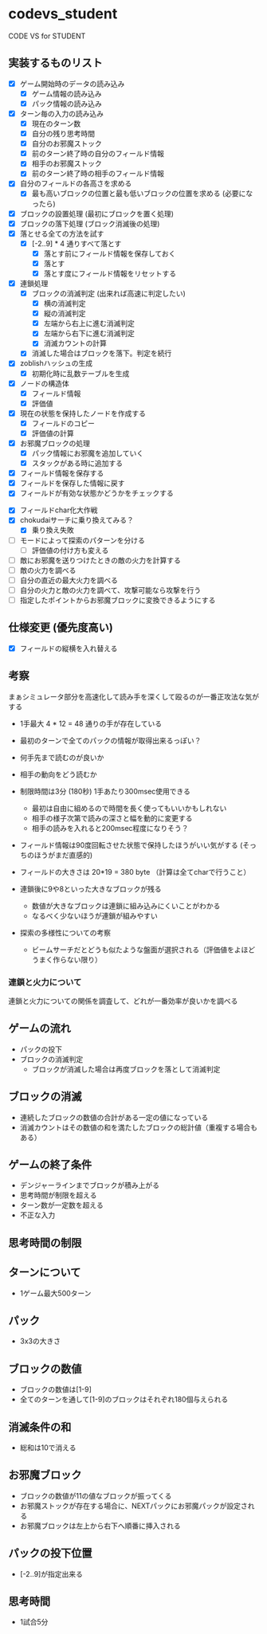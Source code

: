 # codevs_student
CODE VS for STUDENT

## 実装するものリスト

* [x] ゲーム開始時のデータの読み込み
  * [x] ゲーム情報の読み込み
  * [x] パック情報の読み込み
* [x] ターン毎の入力の読み込み
  * [x] 現在のターン数
  * [x] 自分の残り思考時間
  * [x] 自分のお邪魔ストック
  * [x] 前のターン終了時の自分のフィールド情報
  * [x] 相手のお邪魔ストック
  * [x] 前のターン終了時の相手のフィールド情報
* [x] 自分のフィールドの各高さを求める
  * [x] 最も高いブロックの位置と最も低いブロックの位置を求める (必要になったら)
* [x] ブロックの設置処理 (最初にブロックを置く処理)
* [x] ブロックの落下処理 (ブロック消滅後の処理)
* [x] 落とせる全ての方法を試す
  * [x] [-2..9] * 4 通りすべて落とす
    * [x] 落とす前にフィールド情報を保存しておく
    * [x] 落とす
    * [x] 落とす度にフィールド情報をリセットする
* [x] 連鎖処理
  * [x] ブロックの消滅判定 (出来れば高速に判定したい)
    * [x] 横の消滅判定
    * [x] 縦の消滅判定
    * [x] 左端から右上に進む消滅判定
    * [x] 左端から右下に進む消滅判定
    * [x] 消滅カウントの計算
  * [x] 消滅した場合はブロックを落下。判定を続行
* [x] zoblishハッシュの生成
  * [x] 初期化時に乱数テーブルを生成
* [x] ノードの構造体
  * [x] フィールド情報
  * [x] 評価値
* [x] 現在の状態を保持したノードを作成する
  * [x] フィールドのコピー
  * [x] 評価値の計算
* [x] お邪魔ブロックの処理
  * [x] パック情報にお邪魔を追加していく
  * [x] スタックがある時に追加する
* [x] フィールド情報を保存する
* [x] フィールドを保存した情報に戻す
* [x] フィールドが有効な状態かどうかをチェックする
- [x] フィールドchar化大作戦
- [x] chokudaiサーチに乗り換えてみる？
  - [x] 乗り換え失敗
- [ ] モードによって探索のパターンを分ける
  - [ ] 評価値の付け方も変える
- [ ] 敵にお邪魔を送りつけたときの敵の火力を計算する
- [ ] 敵の火力を調べる
- [ ] 自分の直近の最大火力を調べる
- [ ] 自分の火力と敵の火力を調べて、攻撃可能なら攻撃を行う
- [ ] 指定したポイントからお邪魔ブロックに変換できるようにする

## 仕様変更 (優先度高い)

* [x] フィールドの縦横を入れ替える


## 考察

まぁシミュレータ部分を高速化して読み手を深くして殴るのが一番正攻法な気がする

* 1手最大 4 * 12 = 48 通りの手が存在している
* 最初のターンで全てのパックの情報が取得出来るっぽい？
* 何手先まで読むのが良いか
* 相手の動向をどう読むか
* 制限時間は3分 (180秒) 1手あたり300msec使用できる
  * 最初は自由に組めるので時間を長く使ってもいいかもしれない
  * 相手の様子次第で読みの深さと幅を動的に変更する
  * 相手の読みを入れると200msec程度になりそう？

* フィールド情報は90度回転させた状態で保持したほうがいい気がする (そっちのほうがまだ直感的)
* フィールドの大きさは 20*19 = 380 byte （計算は全てcharで行うこと）

* 連鎖後に9や8といった大きなブロックが残る
  * 数値が大きなブロックは連鎖に組み込みにくいことがわかる
  * なるべく少ないほうが連鎖が組みやすい

* 探索の多様性についての考察
  * ビームサーチだとどうも似たような盤面が選択される（評価値をよほどうまく作らない限り）

### 連鎖と火力について

連鎖と火力についての関係を調査して、どれが一番効率が良いかを調べる

## ゲームの流れ

* パックの投下
* ブロックの消滅判定
  * ブロックが消滅した場合は再度ブロックを落として消滅判定

## ブロックの消滅

* 連続したブロックの数値の合計がある一定の値になっている
* 消滅カウントはその数値の和を満たしたブロックの総計値（重複する場合もある）

## ゲームの終了条件

* デンジャーラインまでブロックが積み上がる
* 思考時間が制限を超える
* ターン数が一定数を超える
* 不正な入力

## 思考時間の制限

## ターンについて

* 1ゲーム最大500ターン

## パック

* 3x3の大きさ

## ブロックの数値

* ブロックの数値は[1-9]
* 全てのターンを通して[1-9]のブロックはそれぞれ180個与えられる

## 消滅条件の和

* 総和は10で消える

## お邪魔ブロック

* ブロックの数値が11の値なブロックが振ってくる
* お邪魔ストックが存在する場合に、NEXTパックにお邪魔パックが設定される
* お邪魔ブロックは左上から右下へ順番に挿入される

## パックの投下位置

* [-2..9]が指定出来る

## 思考時間

* 1試合5分
